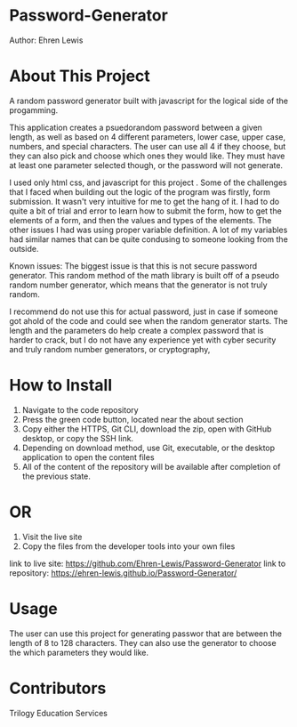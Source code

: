 # Password-Generator



Author: Ehren Lewis

# About This Project

A random password generator built with javascript for the
logical side of the progamming.

This application creates a psuedorandom password between a given length, as well as 
based on 4 different parameters, lower case, upper case, numbers, and special characters. The user
can use all 4 if they choose, but they can also pick and choose which ones they would like.
They must have at least one parameter selected though, or the password will not generate.

I used only html css, and javascript for this project
.
Some of the challenges that I faced when building out the
logic of the program was firstly, form submission. It wasn't very intuitive
for me to get the hang of it. I had to do quite a bit of trial and error 
to learn how to submit the form, how to get the elements of a form, and then
the values and types of the elements. The other issues I had was using proper variable
definition. A lot of my variables had similar names that can be quite condusing to someone
looking from the outside.

Known issues: 
The biggest issue is that this is not secure password generator. This random
method of the math library is built off of a pseudo random number generator, which 
means that the generator is not truly random. 

I recommend do not use this for actual password, just in case if someone got ahold of the code
and could see when the random generator starts. The length and the parameters do help create a complex
password that is harder to crack, but I do not have any experience yet with cyber security and
truly random number generators, or cryptography,

# How to Install

1. Navigate to the code repository
2. Press the green code button, located near the about section
3. Copy either the HTTPS, Git CLI, download the zip, open with GitHub desktop, or copy the SSH link.
4. Depending on download method, use Git, executable, or the desktop application to open the content files
5. All of the content of the repository will be available after completion of the previous state.

# OR

1. Visit the live site
2. Copy the files from the developer tools into your own files

link to live site: https://github.com/Ehren-Lewis/Password-Generator
link to repository: https://ehren-lewis.github.io/Password-Generator/

# Usage

The user can use this project for generating passwor that are between the length
of 8 to 128 characters. They can also use the generator to choose the which
parameters they would like.


# Contributors

Trilogy Education Services